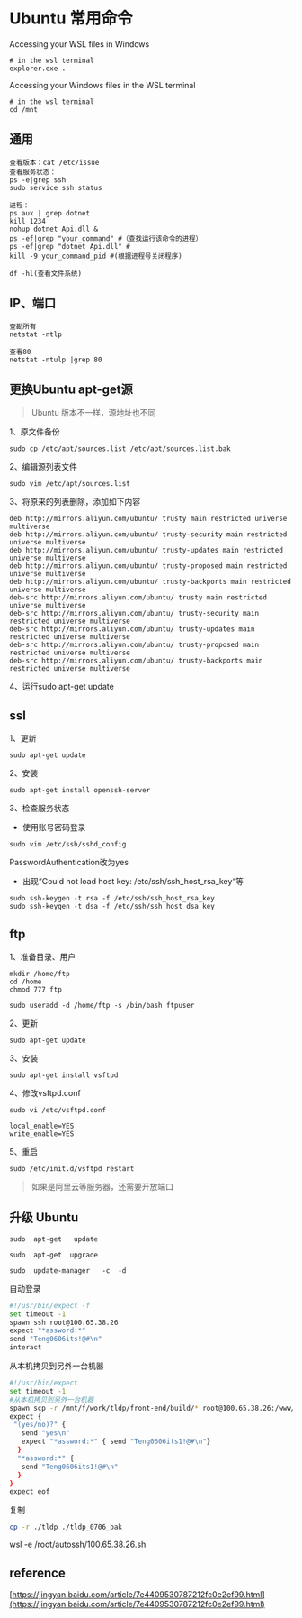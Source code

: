 # Ubuntu 常用命令

Accessing your WSL files in Windows

```
# in the wsl terminal
explorer.exe .
```

Accessing your Windows files in the WSL terminal

```
# in the wsl terminal
cd /mnt
```

## 通用

```
查看版本：cat /etc/issue
查看服务状态：
ps -e|grep ssh
sudo service ssh status

进程：
ps aux | grep dotnet
kill 1234
nohup dotnet Api.dll &
ps -ef|grep "your_command" #（查找运行该命令的进程）
ps -ef|grep "dotnet Api.dll" #
kill -9 your_command_pid #(根据进程号关闭程序)

df -hl(查看文件系统)
```

## IP、端口

```
查勘所有
netstat -ntlp

查看80
netstat -ntulp |grep 80
```

## 更换Ubuntu apt-get源

> Ubuntu 版本不一样，源地址也不同

1、原文件备份

```
sudo cp /etc/apt/sources.list /etc/apt/sources.list.bak
```

2、编辑源列表文件

```
sudo vim /etc/apt/sources.list
```

3、将原来的列表删除，添加如下内容

```
deb http://mirrors.aliyun.com/ubuntu/ trusty main restricted universe multiverse
deb http://mirrors.aliyun.com/ubuntu/ trusty-security main restricted universe multiverse
deb http://mirrors.aliyun.com/ubuntu/ trusty-updates main restricted universe multiverse
deb http://mirrors.aliyun.com/ubuntu/ trusty-proposed main restricted universe multiverse
deb http://mirrors.aliyun.com/ubuntu/ trusty-backports main restricted universe multiverse
deb-src http://mirrors.aliyun.com/ubuntu/ trusty main restricted universe multiverse
deb-src http://mirrors.aliyun.com/ubuntu/ trusty-security main restricted universe multiverse
deb-src http://mirrors.aliyun.com/ubuntu/ trusty-updates main restricted universe multiverse
deb-src http://mirrors.aliyun.com/ubuntu/ trusty-proposed main restricted universe multiverse
deb-src http://mirrors.aliyun.com/ubuntu/ trusty-backports main restricted universe multiverse
```

4、运行sudo apt-get update

## ssl

1、更新

```
sudo apt-get update
```

2、安装

```
sudo apt-get install openssh-server
```

3、检查服务状态

- 使用账号密码登录

```
sudo vim /etc/ssh/sshd_config
```

PasswordAuthentication改为yes

- 出现“Could not load host key: /etc/ssh/ssh_host_rsa_key“等

```
sudo ssh-keygen -t rsa -f /etc/ssh/ssh_host_rsa_key
sudo ssh-keygen -t dsa -f /etc/ssh/ssh_host_dsa_key
```

## ftp

1、准备目录、用户

```
mkdir /home/ftp
cd /home
chmod 777 ftp

sudo useradd -d /home/ftp -s /bin/bash ftpuser
```

2、更新

```
sudo apt-get update
```

3、安装

```
sudo apt-get install vsftpd
```

4、修改vsftpd.conf

```
sudo vi /etc/vsftpd.conf
```

```
local_enable=YES
write_enable=YES
```

5、重启

```
sudo /etc/init.d/vsftpd restart
```

> 如果是阿里云等服务器，还需要开放端口

## 升级 Ubuntu

```
sudo  apt-get   update
```

```
sudo  apt-get  upgrade
```

```
sudo  update-manager   -c  -d
```

自动登录

```sh
#!/usr/bin/expect -f
set timeout -1
spawn ssh root@100.65.38.26
expect "*assword:*"
send "Teng0606its!@#\n"
interact

```

从本机拷贝到另外一台机器

```sh
#!/usr/bin/expect
set timeout -1
#从本机拷贝到另外一台机器
spawn scp -r /mnt/f/work/tldp/front-end/build/* root@100.65.38.26:/www/tldp
expect {
 "(yes/no)?" {
   send "yes\n"
   expect "*assword:*" { send "Teng0606its1!@#\n"}
  }
  "*assword:*" {
   send "Teng0606its1!@#\n"
  }
}
expect eof
```

复制

``` sh
cp -r ./tldp ./tldp_0706_bak
```

wsl -e /root/autossh/100.65.38.26.sh

## reference

[https://jingyan.baidu.com/article/7e4409530787212fc0e2ef99.html](https://jingyan.baidu.com/article/7e4409530787212fc0e2ef99.html)

